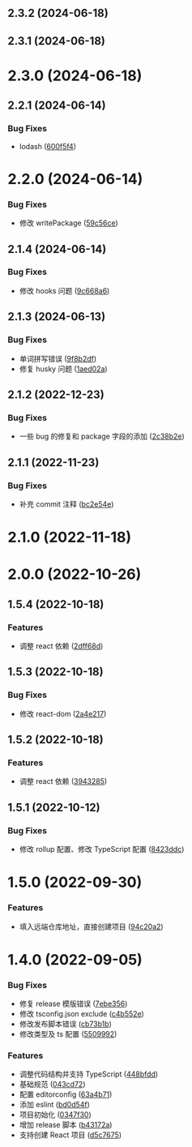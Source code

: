 ## 2.3.2 (2024-06-18)



## 2.3.1 (2024-06-18)



# 2.3.0 (2024-06-18)



## 2.2.1 (2024-06-14)


### Bug Fixes

* lodash ([600f5f4](https://github.com/DaphnisLi/d-base-cli/commit/600f5f42cd704e738910758eab3f82ca73e58ffa))



# 2.2.0 (2024-06-14)


### Bug Fixes

* 修改 writePackage ([59c56ce](https://github.com/DaphnisLi/d-base-cli/commit/59c56ce442ddd91ea24564c0aa071fe35d93e66b))



## 2.1.4 (2024-06-14)


### Bug Fixes

* 修改 hooks 问题 ([9c668a6](https://github.com/DaphnisLi/d-base-cli/commit/9c668a6e565798687a533eb678a8e7a4b4c91cca))



## 2.1.3 (2024-06-13)


### Bug Fixes

* 单词拼写错误 ([9f8b2df](https://github.com/DaphnisLi/d-base-cli/commit/9f8b2dfbe246a7652faa37db264d923778e7b991))
* 修复 husky 问题 ([1aed02a](https://github.com/DaphnisLi/d-base-cli/commit/1aed02a3cdcbbaa62a5a0e5003c48d3a4f543d97))



## 2.1.2 (2022-12-23)


### Bug Fixes

* 一些 bug 的修复和 package 字段的添加 ([2c38b2e](https://github.com/DaphnisLi/d-base-cli/commit/2c38b2e9fa03d69ce05cfadd7931117b9deaabb1))



## 2.1.1 (2022-11-23)


### Bug Fixes

* 补充 commit 注释 ([bc2e54e](https://github.com/DaphnisLi/d-base-cli/commit/bc2e54ee132027b1afb040e565c825031969477e))



# 2.1.0 (2022-11-18)



# 2.0.0 (2022-10-26)



## 1.5.4 (2022-10-18)


### Features

* 调整 react 依赖 ([2dff68d](https://github.com/DaphnisLi/d-base-cli/commit/2dff68d541ab7a482b57ed94bb64862adfffd61e))



## 1.5.3 (2022-10-18)


### Bug Fixes

* 修改 react-dom ([2a4e217](https://github.com/DaphnisLi/d-base-cli/commit/2a4e217fc51209e659794e784473fcbfb7ac3ade))



## 1.5.2 (2022-10-18)


### Features

* 调整 react 依赖 ([3943285](https://github.com/DaphnisLi/d-base-cli/commit/3943285bc57d4284c74402bce489ad8448c64bc3))



## 1.5.1 (2022-10-12)


### Bug Fixes

* 修改 rollup 配置、修改 TypeScript 配置 ([8423ddc](https://github.com/DaphnisLi/d-base-cli/commit/8423ddcc523d377e8c153f2b43650d352dead03b))



# 1.5.0 (2022-09-30)


### Features

* 填入远端仓库地址，直接创建项目 ([94c20a2](https://github.com/DaphnisLi/d-base-cli/commit/94c20a28bf1e32fba504e46047ef2560c3c0fc6e))



# 1.4.0 (2022-09-05)


### Bug Fixes

* 修复 release 模版错误 ([7ebe356](https://github.com/DaphnisLi/d-base-cli/commit/7ebe35640f8ba9a6091cba070d921c059d3d7d97))
* 修改 tsconfig.json exclude ([c4b552e](https://github.com/DaphnisLi/d-base-cli/commit/c4b552efae583ffc303e7ddaad46716f2cefd54c))
* 修改发布脚本错误 ([cb73b1b](https://github.com/DaphnisLi/d-base-cli/commit/cb73b1b44b0d4950f853c8e325b268fd66d5b439))
* 修改类型及 ts 配置 ([5509992](https://github.com/DaphnisLi/d-base-cli/commit/5509992283f83e70bac46c59777c8b25ffae1079))


### Features

* 调整代码结构并支持 TypeScript ([448bfdd](https://github.com/DaphnisLi/d-base-cli/commit/448bfdd1b5e2a0d08b64025f3e611306b147934c))
* 基础规范 ([043cd72](https://github.com/DaphnisLi/d-base-cli/commit/043cd72ce284cd5c63dc83a1c0e0fd5d6718ab6e))
* 配置 editorconfig ([63a4b71](https://github.com/DaphnisLi/d-base-cli/commit/63a4b71864e8c37e55e679a752d60feee7eb2a53))
* 添加 eslint ([bd0d54f](https://github.com/DaphnisLi/d-base-cli/commit/bd0d54fe33809036a5926ad75e2065dd7c46fadd))
* 项目初始化 ([0347f30](https://github.com/DaphnisLi/d-base-cli/commit/0347f307bdc07d414049fafe2c331de53bfa0178))
* 增加 release 脚本 ([b43172a](https://github.com/DaphnisLi/d-base-cli/commit/b43172ad17c6b23a891dcc9cc3e314406c217f44))
* 支持创建 React 项目 ([d5c7675](https://github.com/DaphnisLi/d-base-cli/commit/d5c76758dbc8f7a167366f30cf82c2a56d917861))



